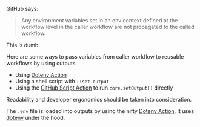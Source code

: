 GitHub says:

> Any environment variables set in an env context defined at the workflow level in the caller workflow are not propagated to the called workflow.

This is dumb.

Here are some ways to pass variables from caller workflow to reusable workflows by using outputs.

- Using [Dotenv Action](https://github.com/marketplace/actions/dotenv-action)
- Using a shell script with `::set-output`
- Using the [GitHub Script Action](https://github.com/marketplace/actions/github-script) to run `core.setOutput()` directly

Readability and developer ergonomics should be taken into consideration.

The `.env` file is loaded into outputs by using the nifty [Dotenv Action](https://github.com/marketplace/actions/dotenv-action). It uses [dotenv](https://www.npmjs.com/package/dotenv) under the hood.